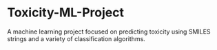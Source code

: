 # Toxicity-ML-Project
A machine learning project focused on predicting toxicity using SMILES strings and a variety of classification algorithms.
